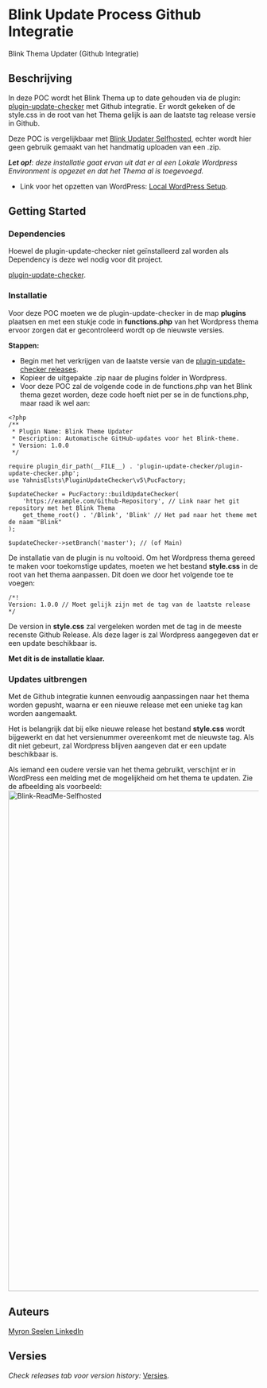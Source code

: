 
# Blink Update Process Github Integratie

Blink Thema Updater (Github Integratie)

## Beschrijving

In deze POC wordt het Blink Thema up to date gehouden via de plugin: [plugin-update-checker](https://github.com/YahnisElsts/plugin-update-checker) met Github integratie. Er wordt gekeken of de style.css in de root van het Thema gelijk is aan de laatste tag release versie in Github. 

Deze POC is vergelijkbaar met [Blink Updater Selfhosted](https://github.com/Myron1271/blink), echter wordt hier geen gebruik gemaakt van het handmatig uploaden van een .zip.

***Let op!**: deze installatie gaat ervan uit dat er al een Lokale Wordpress Environment is opgezet en dat het Thema al is toegevoegd.*

* Link voor het opzetten van WordPress: [Local WordPress Setup](https://jetpack.com/resources/wordpress-localhost/).

## Getting Started

### Dependencies

Hoewel de plugin-update-checker niet geïnstalleerd zal worden als Dependency is deze wel nodig voor dit project.

[plugin-update-checker](https://github.com/YahnisElsts/plugin-update-checker).

### Installatie

Voor deze POC moeten we de plugin-update-checker in de map **plugins** plaatsen en met een stukje code in **functions.php** van het Wordpress thema ervoor zorgen dat er gecontroleerd wordt op de nieuwste versies.

**Stappen:**

- Begin met het verkrijgen van de laatste versie van de [plugin-update-checker releases](https://github.com/YahnisElsts/plugin-update-checker/releases).
- Kopieer de uitgepakte .zip naar de plugins folder in Wordpress.
- Voor deze POC zal de volgende code in de functions.php van het Blink thema gezet worden, deze code hoeft niet per se in de functions.php, maar raad ik wel aan:

```
<?php
/**
 * Plugin Name: Blink Theme Updater
 * Description: Automatische GitHub-updates voor het Blink-theme.
 * Version: 1.0.0
 */

require plugin_dir_path(__FILE__) . 'plugin-update-checker/plugin-update-checker.php';
use YahnisElsts\PluginUpdateChecker\v5\PucFactory;

$updateChecker = PucFactory::buildUpdateChecker(
    'https://example.com/Github-Repository', // Link naar het git repository met het Blink Thema
    get_theme_root() . '/Blink', 'Blink' // Het pad naar het theme met de naam "Blink"
);

$updateChecker->setBranch('master'); // (of Main)

```

De installatie van de plugin is nu voltooid. Om het Wordpress thema gereed te maken voor toekomstige updates, moeten we het bestand **style.css** in de root van het thema aanpassen. Dit doen we door het volgende toe te voegen:

```
/*!  
Version: 1.0.0 // Moet gelijk zijn met de tag van de laatste release  
*/
```

De version in **style.css** zal vergeleken worden met de tag in de meeste recenste Github Release. Als deze lager is zal Wordpress aangegeven dat er een update beschikbaar is.

**Met dit is de installatie klaar.**

### Updates uitbrengen

Met de Github integratie kunnen eenvoudig aanpassingen naar het thema worden gepusht, waarna er een nieuwe release met een unieke tag kan worden aangemaakt.

Het is belangrijk dat bij elke nieuwe release het bestand **style.css** wordt bijgewerkt en dat het versienummer overeenkomt met de nieuwste tag. Als dit niet gebeurt, zal Wordpress blijven aangeven dat er een update beschikbaar is.

Als iemand een oudere versie van het thema gebruikt, verschijnt er in WordPress een melding met de mogelijkheid om het thema te updaten. Zie de afbeelding als voorbeeld:
<img width="1007" alt="Blink-ReadMe-Selfhosted" src="https://github.com/user-attachments/assets/489763db-cd51-44c7-b01d-2a24b8798113" />

## Auteurs

[Myron Seelen LinkedIn](https://www.linkedin.com/in/myron-seelen/)

## Versies

*Check releases tab voor version history:*
[Versies](https://github.com/Myron1271/blink-theme/releases).



